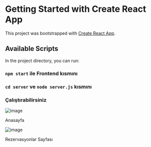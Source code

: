 # Getting Started with Create React App

This project was bootstrapped with [Create React App](https://github.com/facebook/create-react-app).

## Available Scripts

In the project directory, you can run:

### `npm start` ile Frontend kısmını 

### `cd server` ve `node server.js` kısmını

### Çalıştırabilirsiniz

![image](https://github.com/user-attachments/assets/86a18726-fcda-4cf8-abfc-610a85e17488)

Anasayfa

![image](https://github.com/user-attachments/assets/11da1825-c1a9-42d5-8328-8a3d08e1fada)

Rezervasyonlar Sayfası

